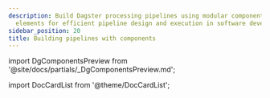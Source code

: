 ```yaml
---
description: Build Dagster processing pipelines using modular components. Leverage reusable
  elements for efficient pipeline design and execution in software development.
sidebar_position: 20
title: Building pipelines with components
---
```

import DgComponentsPreview from '@site/docs/partials/\_DgComponentsPreview.md';

<DgComponentsPreview />

import DocCardList from '@theme/DocCardList';

<DocCardList />
